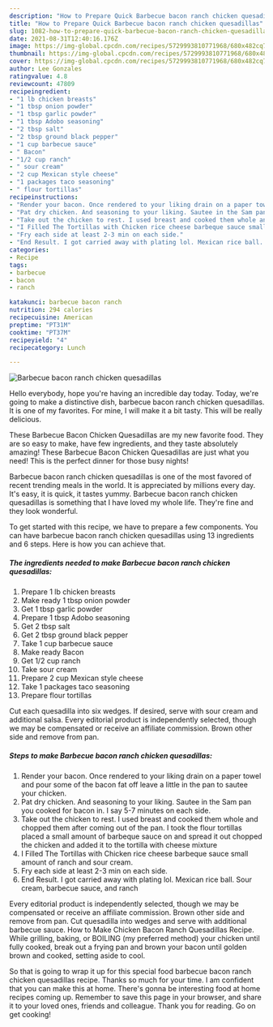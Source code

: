 ```yaml
---
description: "How to Prepare Quick Barbecue bacon ranch chicken quesadillas"
title: "How to Prepare Quick Barbecue bacon ranch chicken quesadillas"
slug: 1082-how-to-prepare-quick-barbecue-bacon-ranch-chicken-quesadillas
date: 2021-08-31T12:40:16.176Z
image: https://img-global.cpcdn.com/recipes/5729993810771968/680x482cq70/barbecue-bacon-ranch-chicken-quesadillas-recipe-main-photo.jpg
thumbnail: https://img-global.cpcdn.com/recipes/5729993810771968/680x482cq70/barbecue-bacon-ranch-chicken-quesadillas-recipe-main-photo.jpg
cover: https://img-global.cpcdn.com/recipes/5729993810771968/680x482cq70/barbecue-bacon-ranch-chicken-quesadillas-recipe-main-photo.jpg
author: Lee Gonzales
ratingvalue: 4.8
reviewcount: 47809
recipeingredient:
- "1 lb chicken breasts"
- "1 tbsp onion powder"
- "1 tbsp garlic powder"
- "1 tbsp Adobo seasoning"
- "2 tbsp salt"
- "2 tbsp ground black pepper"
- "1 cup barbecue sauce"
- " Bacon"
- "1/2 cup ranch"
- " sour cream"
- "2 cup Mexican style cheese"
- "1 packages taco seasoning"
- " flour tortillas"
recipeinstructions:
- "Render your bacon. Once rendered to your liking drain on a paper towel and pour some of the bacon fat off leave a little in the pan to sautee your chicken."
- "Pat dry chicken. And seasoning to your liking. Sautee in the Sam pan you cooked for bacon in. I say 5-7 minutes on each side."
- "Take out the chicken to rest. I used breast and cooked them whole and chopped them after coming out of the pan. I took the flour tortillas placed a small amount of barbeque sauce on and spread it out chopped the chicken and added it to the tortilla with cheese mixture"
- "I Filled The Tortillas with Chicken rice cheese barbeque sauce small amount of ranch and sour cream."
- "Fry each side at least 2-3 min on each side."
- "End Result. I got carried away with plating lol. Mexican rice ball. Sour cream, barbecue sauce, and ranch"
categories:
- Recipe
tags:
- barbecue
- bacon
- ranch

katakunci: barbecue bacon ranch 
nutrition: 294 calories
recipecuisine: American
preptime: "PT31M"
cooktime: "PT37M"
recipeyield: "4"
recipecategory: Lunch

---
```



![Barbecue bacon ranch chicken quesadillas](https://img-global.cpcdn.com/recipes/5729993810771968/680x482cq70/barbecue-bacon-ranch-chicken-quesadillas-recipe-main-photo.jpg)

Hello everybody, hope you're having an incredible day today. Today, we're going to make a distinctive dish, barbecue bacon ranch chicken quesadillas. It is one of my favorites. For mine, I will make it a bit tasty. This will be really delicious.

These Barbecue Bacon Chicken Quesadillas are my new favorite food. They are so easy to make, have few ingredients, and they taste absolutely amazing! These Barbecue Bacon Chicken Quesadillas are just what you need! This is the perfect dinner for those busy nights!

Barbecue bacon ranch chicken quesadillas is one of the most favored of recent trending meals in the world. It is appreciated by millions every day. It's easy, it is quick, it tastes yummy. Barbecue bacon ranch chicken quesadillas is something that I have loved my whole life. They're fine and they look wonderful.


To get started with this recipe, we have to prepare a few components. You can have barbecue bacon ranch chicken quesadillas using 13 ingredients and 6 steps. Here is how you can achieve that.

<!--inarticleads1-->

##### The ingredients needed to make Barbecue bacon ranch chicken quesadillas:

1. Prepare 1 lb chicken breasts
1. Make ready 1 tbsp onion powder
1. Get 1 tbsp garlic powder
1. Prepare 1 tbsp Adobo seasoning
1. Get 2 tbsp salt
1. Get 2 tbsp ground black pepper
1. Take 1 cup barbecue sauce
1. Make ready  Bacon
1. Get 1/2 cup ranch
1. Take  sour cream
1. Prepare 2 cup Mexican style cheese
1. Take 1 packages taco seasoning
1. Prepare  flour tortillas


Cut each quesadilla into six wedges. If desired, serve with sour cream and additional salsa. Every editorial product is independently selected, though we may be compensated or receive an affiliate commission. Brown other side and remove from pan. 

<!--inarticleads2-->

##### Steps to make Barbecue bacon ranch chicken quesadillas:

1. Render your bacon. Once rendered to your liking drain on a paper towel and pour some of the bacon fat off leave a little in the pan to sautee your chicken.
1. Pat dry chicken. And seasoning to your liking. Sautee in the Sam pan you cooked for bacon in. I say 5-7 minutes on each side.
1. Take out the chicken to rest. I used breast and cooked them whole and chopped them after coming out of the pan. I took the flour tortillas placed a small amount of barbeque sauce on and spread it out chopped the chicken and added it to the tortilla with cheese mixture
1. I Filled The Tortillas with Chicken rice cheese barbeque sauce small amount of ranch and sour cream.
1. Fry each side at least 2-3 min on each side.
1. End Result. I got carried away with plating lol. Mexican rice ball. Sour cream, barbecue sauce, and ranch


Every editorial product is independently selected, though we may be compensated or receive an affiliate commission. Brown other side and remove from pan. Cut quesadilla into wedges and serve with additional barbecue sauce. How to Make Chicken Bacon Ranch Quesadillas Recipe. While grilling, baking, or BOILING (my preferred method) your chicken until fully cooked, break out a frying pan and brown your bacon until golden brown and cooked, setting aside to cool. 

So that is going to wrap it up for this special food barbecue bacon ranch chicken quesadillas recipe. Thanks so much for your time. I am confident that you can make this at home. There's gonna be interesting food at home recipes coming up. Remember to save this page in your browser, and share it to your loved ones, friends and colleague. Thank you for reading. Go on get cooking!

